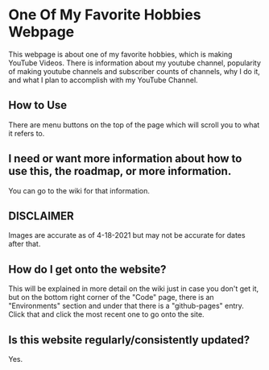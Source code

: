 # One Of My Favorite Hobbies Webpage
This webpage is about one of my favorite hobbies, which is making YouTube Videos. There is information about my youtube channel, popularity of making youtube channels and subscriber counts of channels, why I do it, and what I plan to accomplish with my YouTube Channel.
## How to Use
There are menu buttons on the top of the page which will scroll you to what it refers to. 
## I need or want more information about how to use this, the roadmap, or more information.
You can go to the wiki for that information.
## DISCLAIMER
Images are accurate as of 4-18-2021 but may not be accurate for dates after that.
## How do I get onto the website?
This will be explained in more detail on the wiki just in case you don't get it, but on the bottom right corner of the "Code" page, there is an "Environments" section and under that there is a "github-pages" entry. Click that and click the most recent one to go onto the site.
## Is this website regularly/consistently updated?
Yes.
